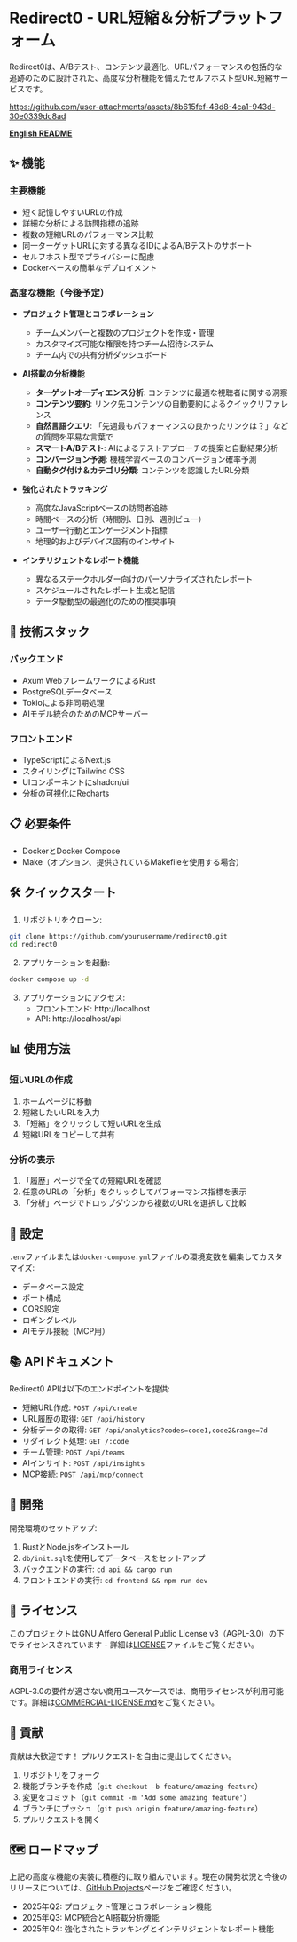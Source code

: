 # Redirect0 - URL短縮＆分析プラットフォーム

Redirect0は、A/Bテスト、コンテンツ最適化、URLパフォーマンスの包括的な追跡のために設計された、高度な分析機能を備えたセルフホスト型URL短縮サービスです。



https://github.com/user-attachments/assets/8b615fef-48d8-4ca1-943d-30e0339dc8ad



**[English README](./README.md)**

## ✨ 機能

### 主要機能
- 短く記憶しやすいURLの作成
- 詳細な分析による訪問指標の追跡
- 複数の短縮URLのパフォーマンス比較
- 同一ターゲットURLに対する異なるIDによるA/Bテストのサポート
- セルフホスト型でプライバシーに配慮
- Dockerベースの簡単なデプロイメント

### 高度な機能（今後予定）
- **プロジェクト管理とコラボレーション**
  - チームメンバーと複数のプロジェクトを作成・管理
  - カスタマイズ可能な権限を持つチーム招待システム
  - チーム内での共有分析ダッシュボード

- **AI搭載の分析機能**
  - **ターゲットオーディエンス分析**: コンテンツに最適な視聴者に関する洞察
  - **コンテンツ要約**: リンク先コンテンツの自動要約によるクイックリファレンス
  - **自然言語クエリ**: 「先週最もパフォーマンスの良かったリンクは？」などの質問を平易な言葉で
  - **スマートA/Bテスト**: AIによるテストアプローチの提案と自動結果分析
  - **コンバージョン予測**: 機械学習ベースのコンバージョン確率予測
  - **自動タグ付け＆カテゴリ分類**: コンテンツを認識したURL分類

- **強化されたトラッキング**
  - 高度なJavaScriptベースの訪問者追跡
  - 時間ベースの分析（時間別、日別、週別ビュー）
  - ユーザー行動とエンゲージメント指標
  - 地理的およびデバイス固有のインサイト

- **インテリジェントなレポート機能**
  - 異なるステークホルダー向けのパーソナライズされたレポート
  - スケジュールされたレポート生成と配信
  - データ駆動型の最適化のための推奨事項

## 🚀 技術スタック

### バックエンド
- Axum WebフレームワークによるRust
- PostgreSQLデータベース
- Tokioによる非同期処理
- AIモデル統合のためのMCPサーバー

### フロントエンド
- TypeScriptによるNext.js
- スタイリングにTailwind CSS
- UIコンポーネントにshadcn/ui
- 分析の可視化にRecharts

## 📋 必要条件

- DockerとDocker Compose
- Make（オプション、提供されているMakefileを使用する場合）

## 🛠️ クイックスタート

1. リポジトリをクローン:

```bash
git clone https://github.com/yourusername/redirect0.git
cd redirect0
```

2. アプリケーションを起動:

```bash
docker compose up -d
```

3. アプリケーションにアクセス:
   - フロントエンド: http://localhost
   - API: http://localhost/api

## 📊 使用方法

### 短いURLの作成

1. ホームページに移動
2. 短縮したいURLを入力
3. 「短縮」をクリックして短いURLを生成
4. 短縮URLをコピーして共有

### 分析の表示

1. 「履歴」ページで全ての短縮URLを確認
2. 任意のURLの「分析」をクリックしてパフォーマンス指標を表示
3. 「分析」ページでドロップダウンから複数のURLを選択して比較

## 🔧 設定

`.env`ファイルまたは`docker-compose.yml`ファイルの環境変数を編集してカスタマイズ:

- データベース設定
- ポート構成
- CORS設定
- ロギングレベル
- AIモデル接続（MCP用）

## 📚 APIドキュメント

Redirect0 APIは以下のエンドポイントを提供:

- 短縮URL作成: `POST /api/create`
- URL履歴の取得: `GET /api/history`
- 分析データの取得: `GET /api/analytics?codes=code1,code2&range=7d`
- リダイレクト処理: `GET /:code`
- チーム管理: `POST /api/teams`
- AIインサイト: `POST /api/insights`
- MCP接続: `POST /api/mcp/connect`

## 🌱 開発

開発環境のセットアップ:

1. RustとNode.jsをインストール
2. `db/init.sql`を使用してデータベースをセットアップ
3. バックエンドの実行: `cd api && cargo run`
4. フロントエンドの実行: `cd frontend && npm run dev`

## 📄 ライセンス

このプロジェクトはGNU Affero General Public License v3（AGPL-3.0）の下でライセンスされています - 詳細は[LICENSE](LICENSE)ファイルをご覧ください。

### 商用ライセンス

AGPL-3.0の要件が適さない商用ユースケースでは、商用ライセンスが利用可能です。詳細は[COMMERCIAL-LICENSE.md](COMMERCIAL-LICENSE.md)をご覧ください。

## 👥 貢献

貢献は大歓迎です！ プルリクエストを自由に提出してください。

1. リポジトリをフォーク
2. 機能ブランチを作成（`git checkout -b feature/amazing-feature`）
3. 変更をコミット（`git commit -m 'Add some amazing feature'`）
4. ブランチにプッシュ（`git push origin feature/amazing-feature`）
5. プルリクエストを開く

## 🗺️ ロードマップ

上記の高度な機能の実装に積極的に取り組んでいます。現在の開発状況と今後のリリースについては、[GitHub Projects](https://github.com/yourusername/redirect0/projects)ページをご確認ください。

- 2025年Q2: プロジェクト管理とコラボレーション機能
- 2025年Q3: MCP統合とAI搭載分析機能
- 2025年Q4: 強化されたトラッキングとインテリジェントなレポート機能

